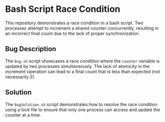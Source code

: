 # Bash Script Race Condition
This repository demonstrates a race condition in a bash script.  Two processes attempt to increment a shared counter concurrently, resulting in an incorrect final count due to the lack of proper synchronization.

## Bug Description
The `bug.sh` script showcases a race condition where the `counter` variable is updated by two processes simultaneously.  The lack of atomicity in the increment operation can lead to a final count that is less than expected (not necessarily 2).

## Solution
The `bugSolution.sh` script demonstrates how to resolve the race condition using a lock file to ensure that only one process can access and update the counter at a time.